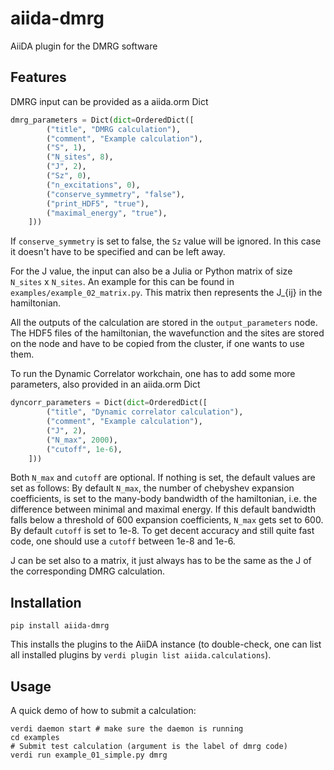 # aiida-dmrg

AiiDA plugin for the DMRG software

## Features

DMRG input can be provided as a aiida.orm Dict
```python
dmrg_parameters = Dict(dict=OrderedDict([
        ("title", "DMRG calculation"),
        ("comment", "Example calculation"),
        ("S", 1),
        ("N_sites", 8),
        ("J", 2),
        ("Sz", 0),
        ("n_excitations", 0),
        ("conserve_symmetry", "false"),
        ("print_HDF5", "true"),
        ("maximal_energy", "true"),
    ]))
```
If `conserve_symmetry` is set to false, the `Sz` value will be ignored. In this case it doesn't have to be specified and can be left away.

For the J value, the input can also be a Julia or Python matrix of size `N_sites` x `N_sites`. An example for this can be found in `examples/example_02_matrix.py`. This matrix then represents the J_{ij} in the hamiltonian.

All the outputs of the calculation are stored in the `output_parameters` node. The HDF5 files of the hamiltonian, the wavefunction and the sites are stored on the node and have to be copied from the cluster, if one wants to use them.

To run the Dynamic Correlator workchain, one has to add some more parameters, also provided in an aiida.orm Dict
```Python
dyncorr_parameters = Dict(dict=OrderedDict([
        ("title", "Dynamic correlator calculation"),
        ("comment", "Example calculation"),
        ("J", 2),
        ("N_max", 2000),
        ("cutoff", 1e-6),
    ]))
```
Both `N_max` and `cutoff` are optional. If nothing is set, the default values are set as follows:
By default `N_max`, the number of chebyshev expansion coefficients, is set to the many-body bandwidth of the hamiltonian, i.e. the difference between minimal and maximal energy. If this default bandwidth falls below a threshold of 600 expansion coefficients, `N_max` gets set to 600.
By default `cutoff` is set to 1e-8. To get decent accuracy and still quite fast code, one should use a `cutoff` between 1e-8 and 1e-6.

J can be set also to a matrix, it just always has to be the same as the J of the corresponding DMRG calculation.
## Installation

```shell
pip install aiida-dmrg
```

This installs the plugins to the AiiDA instance (to double-check, one can list all installed plugins by `verdi plugin list aiida.calculations`).

## Usage
A quick demo of how to submit a calculation:
```shell
verdi daemon start # make sure the daemon is running
cd examples
# Submit test calculation (argument is the label of dmrg code)
verdi run example_01_simple.py dmrg
```
